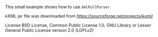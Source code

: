 This small example shows how to use ```XmlPullParser```

kXML jar file was downloaded from https://sourceforge.net/projects/kxml/

License
BSD License, Common Public License 1.0, GNU Library or Lesser General Public License version 2.0 (LGPLv2)
